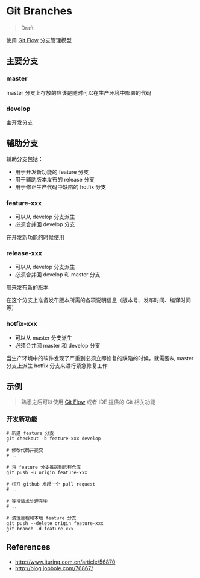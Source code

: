 # Git Branches

> Draft

使用 [Git Flow](http://nvie.com/git-model) 分支管理模型

## 主要分支

### master

master 分支上存放的应该是随时可以在生产环境中部署的代码

### develop

主开发分支

## 辅助分支

辅助分支包括：

- 用于开发新功能的 feature 分支
- 用于辅助版本发布的 release 分支
- 用于修正生产代码中缺陷的 hotfix 分支

### feature-xxx

- 可以从 develop 分支派生
- 必须合并回 develop 分支

在开发新功能的时候使用

### release-xxx

- 可以从 develop 分支派生
- 必须合并回 develop 和 master 分支

用来发布新的版本

在这个分支上准备发布版本所需的各项说明信息（版本号、发布时间、编译时间等）

### hotfix-xxx

- 可以从 master 分支派生
- 必须合并回 master 和 develop 分支

当生产环境中的软件发现了严重到必须立即修复的缺陷的时候，就需要从 master 分支上派生 hotfix 分支来进行紧急修复工作

## 示例

> 熟悉之后可以使用 [Git Flow](https://github.com/nvie/gitflow) 或者 IDE 提供的 Git 相关功能

### 开发新功能

```shell
# 新建 feature 分支
git checkout -b feature-xxx develop

# 修改代码并提交
# ..

# 将 feature 分支推送到远程仓库
git push -u origin feature-xxx

# 打开 github 发起一个 pull request
# ..

# 等待请求处理完毕
# ..

# 清理远程和本地 feature 分支
git push --delete origin feature-xxx
git branch -d feature-xxx
```

## References

- <http://www.ituring.com.cn/article/56870>
- <http://blog.jobbole.com/76867/>
